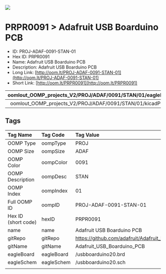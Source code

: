 


  
![][im]
# PRPR0091 > Adafruit USB Boarduino PCB

- ID: PROJ-ADAF-0091-STAN-01
- Hex ID: PRPR0091
- Name: Adafruit USB Boarduino PCB
- Description: Adafruit USB Boarduino PCB
- Long Link: [http://oom.lt/PROJ-ADAF-0091-STAN-01](http://oom.lt/PROJ-ADAF-0091-STAN-01)
- Short Link: [http://oom.lt/PRPR0091](http://oom.lt/PRPR0091)
  

|oomlout_OOMP_projects_V2/PROJ/ADAF/0091/STAN/01/eagleImage.png|oomlout_OOMP_projects_V2/PROJ/ADAF/0091/STAN/01/eagleSchemImage.png|oomlout_OOMP_projects_V2/PROJ/ADAF/0091/STAN/01/kicadPcb3dFront.png|oomlout_OOMP_projects_V2/PROJ/ADAF/0091/STAN/01/kicadPcb3dBack.png|
| :---: | :---: | :---: | :---: |
|oomlout_OOMP_projects_V2/PROJ/ADAF/0091/STAN/01/kicadPcb3d.png||||

## Tags
  

|Tag Name|Tag Code|Tag Value|
| :--- | :--- | :--- |
|OOMP Type|oompType|PROJ|
|OOMP Size|oompSize|ADAF|
|OOMP Color|oompColor|0091|
|OOMP Description|oompDesc|STAN|
|OOMP Index|oompIndex|01|
|Full OOMP ID|oompID|PROJ-ADAF-0091-STAN-01|
|Hex ID (short code)|hexID|PRPR0091|
|name|name|Adafruit USB Boarduino PCB|
|gitRepo|gitRepo|https://github.com/adafruit/Adafruit_USB_Boarduino_PCB|
|gitName|gitName|Adafruit_USB_Boarduino_PCB|
|eagleBoard|eagleBoard|/usbboarduino20.brd|
|eagleSchem|eagleSchem|/usbboarduino20.sch|
||||



[im]: PROJ/ADAF/0091/STAN/01/kicadPcb3d_450.png

